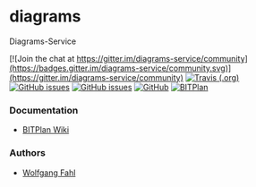 # diagrams
Diagrams-Service

[![Join the chat at https://gitter.im/diagrams-service/community](https://badges.gitter.im/diagrams-service/community.svg)](https://gitter.im/diagrams-service/community)
[![Travis (.org)](https://img.shields.io/travis/BITPlan/diagrams.svg)](https://travis-ci.org/BITPlan/diagrams)
[![GitHub issues](https://img.shields.io/github/issues/BITPlan/diagrams.svg)](https://github.com/BITPlan/diagrams/issues)
[![GitHub issues](https://img.shields.io/github/issues-closed/BITPlan/diagrams.svg)](https://github.com/BITPlan/diagrams/issues/?q=is%3Aissue+is%3Aclosed)
[![GitHub](https://img.shields.io/github/license/BITPlan/diagrams.svg)](https://www.apache.org/licenses/LICENSE-2.0)
[![BITPlan](http://wiki.bitplan.com/images/wiki/thumb/3/38/BITPlanLogoFontLessTransparent.png/198px-BITPlanLogoFontLessTransparent.png)](http://www.bitplan.com)

### Documentation
* [BITPlan Wiki](http://wiki.bitplan.com/index.php/Diagrams)

### Authors
* [Wolfgang Fahl](http://www.bitplan.com/Wolfgang_Fahl)
